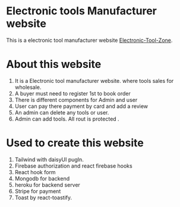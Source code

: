 # Electronic tools Manufacturer website

This is a electronic tool manufacturer website  [Electronic-Tool-Zone](https://electronic-tool-zone.web.app/login).

# About this website
1. It is a Electronic tool manufacturer website. where tools sales for wholesale.
2. A buyer must need to register 1st to book order
3. There is different components for Admin and user
4. User can pay there payment by card and add a review
5. An admin can delete any tools or user.
6. Admin can add tools. All rout is protected .

# Used to create this website
1. Tailwind with daisyUI pugIn.
2. Firebase authorization and react firebase hooks
3. React hook form
4. Mongodb for backend
5. heroku for backend server
6. Stripe for payment
7. Toast by react-toastify.